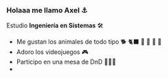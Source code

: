 ### Holaaa me llamo Axel ⚓

Estudio **Ingeniería en Sistemas** 🛠

* Me gustan los animales de todo tipo 🐕 🐈‍⬛ 🦡 🐊 🦈 🦅
* Adoro los videojuegos 🎮
* Participo en una mesa de DnD 🎲🧙‍♂️ 
* 

